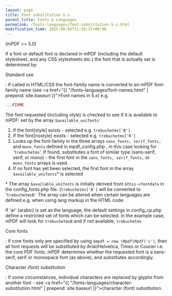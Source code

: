```yaml
---
layout: page
title: Font substitution 5.x
parent_title: Fonts & Languages
permalink: /fonts-languages/font-substitution-5-x.html
modification_time: 2015-08-05T11:59:37+00:00
---
```


(mPDF >= 5.0)

If a font or default font is declared in mPDF (including the default stylesheet, and any CSS stylesheets etc.) the font
that is actually set is determined by:

Standard use

: If called in HTML/CSS the font-family name is converted to an mPDF font-family name (see 
  <a href="{{ "/fonts-languages/font-names.html" | prepend: site.baseurl }}">Font names in 5.x</a>) e.g.
  
  ```php
  ...FIXME
  
  ```
  
  The font requested (including style) is checked to see if it is available to mPDF: set by the array `$available_unifonts`:
  
  1. If the font[style] exists - selected e.g. `trebuchetms['B']`
  2. If the font[nostyle] exists - selected e.g. `trebuchetms['R']`
  3. Looks up the font-family in the three arrays `sans_fonts, serif_fonts,` and `mono_fonts` defined in
     <span class="filename">mpdf_config.php</span> , in this case looking for '`trebuchetms`'. If found, substitutes a
     font of similar type (sans-serif, serif, or mono) - the first font in the `sans_fonts, serif_fonts,` or `mono_fonts`
     arrays is used.
  4. If no font has yet been selected, the first font in the array `$available_unifonts`* is selected
  
  \* The array `$available_unifonts` is initially derived from `$this->fontdata` in the <span class="filename">config_fonts.php</span>
  file. (`trebuchetms['B']` will be converted to '`trebuchetmsB'` The array can be altered when certain languages are defined e.g.
  when using lang markup in the HTML code:
  
  If 'ar' (arabic) is set as the language, the default settings in <span class="filename">config_cp.php</span> define a
  restricted set of fonts which can be selected. In the example case, mPDF will look for `trebuchetmsB` and if not 
  available, `trebuchetms`

  
Core fonts

: If core fonts only are specified by using `$mpdf = new \Mpdf\Mpdf('c')`, then all font requests will be substituted by
  Arial/Helvetica, Times or Courier i.e. the core PDF fonts. mPDF determines whether the requested font is a sans-serif,
  serif or monospace font (as above), and substitutes accordingly. 

  
Character (font) substitution

: If some circumstances, individual characters are replaced by glyphs from another font - see
  <a href="{{ "/fonts-languages/character-substitution.html" | prepend: site.baseurl }}">character (font) substitution</a>.
  
